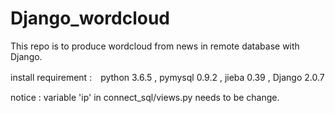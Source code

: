 # Django_wordcloud
This repo is to produce wordcloud from news in remote database with Django.

install requirement :　python 3.6.5 , pymysql 0.9.2 , jieba 0.39 , Django 2.0.7

notice : variable 'ip' in connect_sql/views.py needs to be change.
